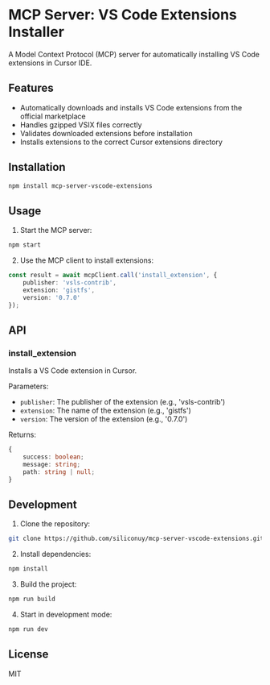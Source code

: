 # MCP Server: VS Code Extensions Installer

A Model Context Protocol (MCP) server for automatically installing VS Code extensions in Cursor IDE.

## Features

- Automatically downloads and installs VS Code extensions from the official marketplace
- Handles gzipped VSIX files correctly
- Validates downloaded extensions before installation
- Installs extensions to the correct Cursor extensions directory

## Installation

```bash
npm install mcp-server-vscode-extensions
```

## Usage

1. Start the MCP server:

```bash
npm start
```

2. Use the MCP client to install extensions:

```typescript
const result = await mcpClient.call('install_extension', {
    publisher: 'vsls-contrib',
    extension: 'gistfs',
    version: '0.7.0'
});
```

## API

### install_extension

Installs a VS Code extension in Cursor.

Parameters:
- `publisher`: The publisher of the extension (e.g., 'vsls-contrib')
- `extension`: The name of the extension (e.g., 'gistfs')
- `version`: The version of the extension (e.g., '0.7.0')

Returns:
```typescript
{
    success: boolean;
    message: string;
    path: string | null;
}
```

## Development

1. Clone the repository:
```bash
git clone https://github.com/siliconuy/mcp-server-vscode-extensions.git
```

2. Install dependencies:
```bash
npm install
```

3. Build the project:
```bash
npm run build
```

4. Start in development mode:
```bash
npm run dev
```

## License

MIT 